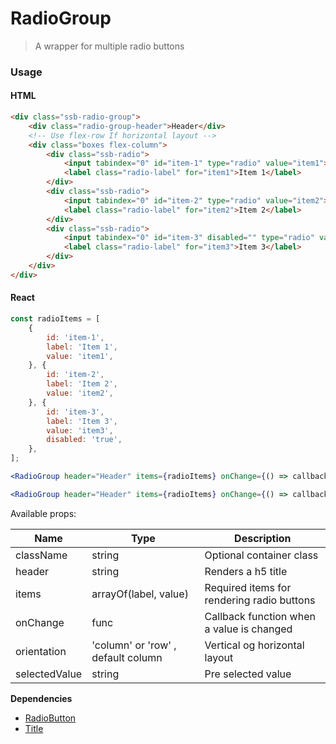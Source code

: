 RadioGroup
========

> A wrapper for multiple radio buttons

### Usage

#### HTML

```html
<div class="ssb-radio-group">
	<div class="radio-group-header">Header</div>
	<!-- Use flex-row If horizontal layout -->
    <div class="boxes flex-column">
        <div class="ssb-radio">
            <input tabindex="0" id="item-1" type="radio" value="item1">
            <label class="radio-label" for="item1">Item 1</label>
        </div>
        <div class="ssb-radio">
            <input tabindex="0" id="item-2" type="radio" value="item2">
            <label class="radio-label" for="item2">Item 2</label>
        </div>
        <div class="ssb-radio">
            <input tabindex="0" id="item-3" disabled="" type="radio" value="item3">
            <label class="radio-label" for="item3">Item 3</label>
        </div>
    </div>
</div>
```

#### React

```jsx harmony
const radioItems = [
	{
        id: 'item-1',
		label: 'Item 1',
		value: 'item1',
	}, {
        id: 'item-2',
		label: 'Item 2',
		value: 'item2',
	}, {
        id: 'item-3',
		label: 'Item 3',
		value: 'item3',
		disabled: 'true',
	},
];

<RadioGroup header="Header" items={radioItems} onChange={() => callback} selectedValue="item2" />

<RadioGroup header="Header" items={radioItems} onChange={() => callback} selectedValue="item2" orientation="row" />

```

Available props:

| Name       | Type           | Description  |
| ---------- | ------------- | ----- |
| className   | string | Optional container class|
| header | string | Renders a h5 title |
| items | arrayOf(label, value) | Required items for rendering radio buttons |
| onChange | func | Callback function when a value is changed |
| orientation | 'column' or 'row' , default column| Vertical og horizontal layout|
| selectedValue | string | Pre selected value |

__Dependencies__
 - [RadioButton](../RadioButton)
 - [Title](../Title)
